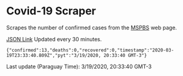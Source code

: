 # Covid-19 Scraper

Scrapes the number of confirmed cases from the [MSPBS](https://www.mspbs.gov.py/covid-19.php) web page.

[JSON Link](https://jmayalag.github.io/covid19-scrape/cases.json)
Updated every 30 minutes.
```
{"confirmed":13,"deaths":0,"recovered":0,"timestamp":"2020-03-19T23:33:40.809Z","pyt":"3/19/2020, 20:33:40 GMT-3"}
```
Last update (Paraguay Time): 3/19/2020, 20:33:40 GMT-3